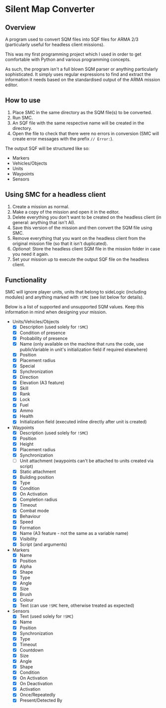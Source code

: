 Silent Map Converter
========================

## Overview
A program used to convert SQM files into SQF files for ARMA 2/3 (particularly useful for headless client missions).

This was my first programming project which I used in order to get comfortable with Python and various programming concepts.

As such, the program isn't a full blown SQM parser or anything particularly sophisticated. It simply uses regular expressions to find and extract the information it needs based on the standardised output of the ARMA mission editor. 

## How to use
1. Place SMC in the same directory as the SQM file(s) to be converted.
2. Run SMC.
3. An SQF file with the same respective name will be created in the directory.
4. Open the file to check that there were no errors in conversion (SMC will create error messages with the prefix `// Error:`).

The output SQF will be structured like so:

- Markers
- Vehicles/Objects
- Units
- Waypoints
- Sensors

## Using SMC for a headless client
1. Create a mission as normal.
2. Make a copy of the mission and open it in the editor.
3. Delete everything you don't want to be created on the headless client (in general: anything that isn't AI).
4. Save this version of the mission and then convert the SQM file using SMC.
5. Remove everything that you want on the headless client from the original mission file (so that it isn't duplicated).
6. *Optional*: Store the headless client SQM file in the mission folder in case you need it again.
7. Set your mission up to execute the output SQF file on the headless client.

## Functionality
SMC will ignore player units, units that belong to sideLogic (including modules) and anything marked with `!SMC` (see list below for details).

Below is a list of supported and unsupported SQM values. Keep this information in mind when designing your mission.

- Units/Vehicles/Objects
  - [x] Description (used solely for `!SMC`)
  - [x] Condition of presence
  - [x] Probability of presence
  - [x] Name (only available on the machine that runs the code, use publicVariable in unit's initialization field if required elsewhere)
  - [x] Position
  - [x] Placement radius
  - [x] Special
  - [x] Synchronization
  - [x] Direction
  - [x] Elevation (A3 feature)
  - [x] Skill
  - [x] Rank
  - [x] Lock
  - [x] Fuel
  - [x] Ammo
  - [x] Health
  - [x] Initialization field (executed inline directly after unit is created)
- Waypoints
  - [x] Description (used solely for `!SMC`)
  - [x] Position
  - [x] Height
  - [x] Placement radius
  - [x] Synchronization
  - [ ] Unit attachment (waypoints can't be attached to units created via script)
  - [x] Static attachment
  - [x] Building position
  - [x] Type
  - [x] Condition
  - [x] On Activation
  - [x] Completion radius
  - [x] Timeout
  - [x] Combat mode
  - [x] Behaviour
  - [x] Speed
  - [x] Formation
  - [x] Name (A3 feature - not the same as a variable name)
  - [x] Visibility
  - [x] Script (and arguments)
- Markers
  - [x] Name
  - [x] Position
  - [x] Alpha
  - [x] Shape
  - [x] Type
  - [x] Angle
  - [x] Size
  - [x] Brush
  - [x] Colour
  - [x] Text (can use `!SMC` here, otherwise treated as expected)
- Sensors
  - [x] Text (used solely for `!SMC`)
  - [x] Name
  - [x] Position
  - [x] Synchronization
  - [x] Type
  - [x] Timeout
  - [x] Countdown
  - [x] Size
  - [x] Angle
  - [x] Shape
  - [x] Condition
  - [x] On Activation
  - [x] On Deactivation
  - [x] Activation
  - [x] Once/Repeatedly
  - [x] Present/Detected By